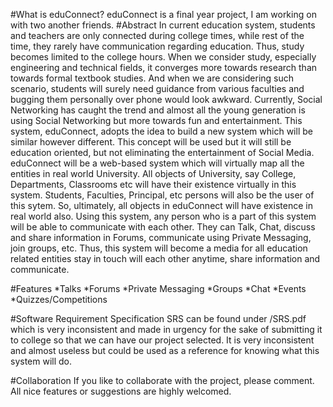 #What is eduConnect?
eduConnect is a final year project, I am working on with two another friends.
#Abstract
In current education system, students and teachers are only connected during college times, while rest of the time, they rarely have communication regarding education. Thus, study becomes limited to the college hours. When we consider study, especially engineering and technical fields, it converges more towards research than towards formal textbook studies. And when we are considering such scenario, students will surely need guidance from various faculties and bugging them personally over phone would look awkward.
Currently, Social Networking has caught the trend and almost all the young generation is using Social Networking but more towards fun and entertainment. This system, eduConnect, adopts the idea to build a new system which will be similar however different. This concept will be used but it will still be education oriented, but not eliminating the entertainment of Social Media. 
eduConnect will be a web-based system which will virtually map all the entities in real world University. All objects of University, say College, Departments, Classrooms etc will have their existence virtually in this system. Students, Faculties, Principal, etc persons will also be the user of this sytem. So, ultimately, all objects in eduConnect will have existence in real world also.
Using this system, any person who is a part of this system will be able to communicate with each other. They can Talk, Chat, discuss and share information in Forums, communicate using Private Messaging, join groups, etc.
Thus, this system will become a media for all education related entities stay in touch will each other anytime, share information and communicate. 

#Features
*Talks
*Forums
*Private Messaging 
*Groups
*Chat
*Events
*Quizzes/Competitions 

#Software Requirement Specification
SRS can be found under /SRS.pdf which is very inconsistent and made in urgency for the sake of submitting it to college so that we can have our project selected.
It is very inconsistent and almost useless but could be used as a reference for knowing what this system will do.

#Collaboration
If you like to collaborate with the project, please comment. All nice features or suggestions are highly welcomed.
